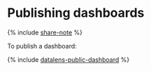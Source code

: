 # Publishing dashboards

{% include [share-note](../../../_includes/datalens/datalens-share-note.md) %}

To publish a dashboard:

{% include [datalens-public-dashboard](../../../_includes/datalens/operations/datalens-public-dashboard.md) %}

